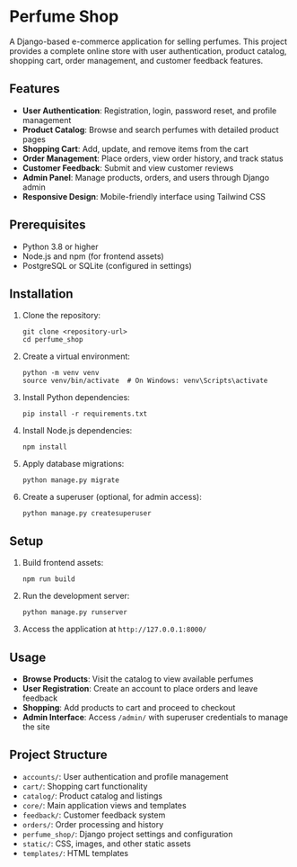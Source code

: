 # Perfume Shop

A Django-based e-commerce application for selling perfumes. This project provides a complete online store with user authentication, product catalog, shopping cart, order management, and customer feedback features.

## Features

- **User Authentication**: Registration, login, password reset, and profile management
- **Product Catalog**: Browse and search perfumes with detailed product pages
- **Shopping Cart**: Add, update, and remove items from the cart
- **Order Management**: Place orders, view order history, and track status
- **Customer Feedback**: Submit and view customer reviews
- **Admin Panel**: Manage products, orders, and users through Django admin
- **Responsive Design**: Mobile-friendly interface using Tailwind CSS

## Prerequisites

- Python 3.8 or higher
- Node.js and npm (for frontend assets)
- PostgreSQL or SQLite (configured in settings)

## Installation

1. Clone the repository:
   ```
   git clone <repository-url>
   cd perfume_shop
   ```

2. Create a virtual environment:
   ```
   python -m venv venv
   source venv/bin/activate  # On Windows: venv\Scripts\activate
   ```

3. Install Python dependencies:
   ```
   pip install -r requirements.txt
   ```

4. Install Node.js dependencies:
   ```
   npm install
   ```

5. Apply database migrations:
   ```
   python manage.py migrate
   ```

6. Create a superuser (optional, for admin access):
   ```
   python manage.py createsuperuser
   ```

## Setup

1. Build frontend assets:
   ```
   npm run build
   ```

2. Run the development server:
   ```
   python manage.py runserver
   ```

3. Access the application at `http://127.0.0.1:8000/`

## Usage

- **Browse Products**: Visit the catalog to view available perfumes
- **User Registration**: Create an account to place orders and leave feedback
- **Shopping**: Add products to cart and proceed to checkout
- **Admin Interface**: Access `/admin/` with superuser credentials to manage the site

## Project Structure

- `accounts/`: User authentication and profile management
- `cart/`: Shopping cart functionality
- `catalog/`: Product catalog and listings
- `core/`: Main application views and templates
- `feedback/`: Customer feedback system
- `orders/`: Order processing and history
- `perfume_shop/`: Django project settings and configuration
- `static/`: CSS, images, and other static assets
- `templates/`: HTML templates
